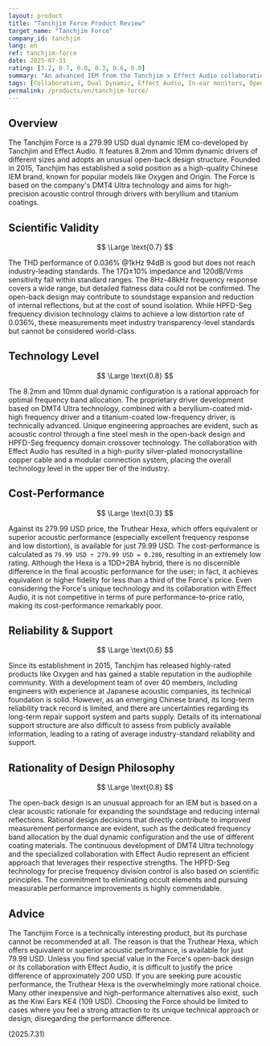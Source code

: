 ```yaml
---
layout: product
title: "Tanchjim Force Product Review"
target_name: "Tanchjim Force"
company_id: tanchjim
lang: en
ref: tanchjim-force
date: 2025-07-31
rating: [3.2, 0.7, 0.8, 0.3, 0.6, 0.8]
summary: "An advanced IEM from the Tanchjim x Effect Audio collaboration. However, it faces a significant cost-performance issue, with alternatives offering equivalent or better acoustic performance available for less than a third of the price."
tags: [Collaboration, Dual Dynamic, Effect Audio, In-ear monitors, Open-back, Tanchjim]
permalink: /products/en/tanchjim-force/
---
```

## Overview

The Tanchjim Force is a 279.99 USD dual dynamic IEM co-developed by Tanchjim and Effect Audio. It features 8.2mm and 10mm dynamic drivers of different sizes and adopts an unusual open-back design structure. Founded in 2015, Tanchjim has established a solid position as a high-quality Chinese IEM brand, known for popular models like Oxygen and Origin. The Force is based on the company's DMT4 Ultra technology and aims for high-precision acoustic control through drivers with beryllium and titanium coatings.

## Scientific Validity

$$ \Large \text{0.7} $$

The THD performance of 0.036% @1kHz 94dB is good but does not reach industry-leading standards. The 17Ω±10% impedance and 120dB/Vrms sensitivity fall within standard ranges. The 8Hz-48kHz frequency response covers a wide range, but detailed flatness data could not be confirmed. The open-back design may contribute to soundstage expansion and reduction of internal reflections, but at the cost of sound isolation. While HPFD-Seg frequency division technology claims to achieve a low distortion rate of 0.036%, these measurements meet industry transparency-level standards but cannot be considered world-class.

## Technology Level

$$ \Large \text{0.8} $$

The 8.2mm and 10mm dual dynamic configuration is a rational approach for optimal frequency band allocation. The proprietary driver development based on DMT4 Ultra technology, combined with a beryllium-coated mid-high frequency driver and a titanium-coated low-frequency driver, is technically advanced. Unique engineering approaches are evident, such as acoustic control through a fine steel mesh in the open-back design and HPFD-Seg frequency domain crossover technology. The collaboration with Effect Audio has resulted in a high-purity silver-plated monocrystalline copper cable and a modular connection system, placing the overall technology level in the upper tier of the industry.

## Cost-Performance

$$ \Large \text{0.3} $$

Against its 279.99 USD price, the Truthear Hexa, which offers equivalent or superior acoustic performance (especially excellent frequency response and low distortion), is available for just 79.99 USD. The cost-performance is calculated as `79.99 USD ÷ 279.99 USD = 0.286`, resulting in an extremely low rating. Although the Hexa is a 1DD+2BA hybrid, there is no discernible difference in the final acoustic performance for the user; in fact, it achieves equivalent or higher fidelity for less than a third of the Force's price. Even considering the Force's unique technology and its collaboration with Effect Audio, it is not competitive in terms of pure performance-to-price ratio, making its cost-performance remarkably poor.

## Reliability & Support

$$ \Large \text{0.6} $$

Since its establishment in 2015, Tanchjim has released highly-rated products like Oxygen and has gained a stable reputation in the audiophile community. With a development team of over 40 members, including engineers with experience at Japanese acoustic companies, its technical foundation is solid. However, as an emerging Chinese brand, its long-term reliability track record is limited, and there are uncertainties regarding its long-term repair support system and parts supply. Details of its international support structure are also difficult to assess from publicly available information, leading to a rating of average industry-standard reliability and support.

## Rationality of Design Philosophy

$$ \Large \text{0.8} $$

The open-back design is an unusual approach for an IEM but is based on a clear acoustic rationale for expanding the soundstage and reducing internal reflections. Rational design decisions that directly contribute to improved measurement performance are evident, such as the dedicated frequency band allocation by the dual dynamic configuration and the use of different coating materials. The continuous development of DMT4 Ultra technology and the specialized collaboration with Effect Audio represent an efficient approach that leverages their respective strengths. The HPFD-Seg technology for precise frequency division control is also based on scientific principles. The commitment to eliminating occult elements and pursuing measurable performance improvements is highly commendable.

## Advice

The Tanchjim Force is a technically interesting product, but its purchase cannot be recommended at all. The reason is that the Truthear Hexa, which offers equivalent or superior acoustic performance, is available for just 79.99 USD. Unless you find special value in the Force's open-back design or its collaboration with Effect Audio, it is difficult to justify the price difference of approximately 200 USD. If you are seeking pure acoustic performance, the Truthear Hexa is the overwhelmingly more rational choice. Many other inexpensive and high-performance alternatives also exist, such as the Kiwi Ears KE4 (109 USD). Choosing the Force should be limited to cases where you feel a strong attraction to its unique technical approach or design, disregarding the performance difference.

(2025.7.31)
